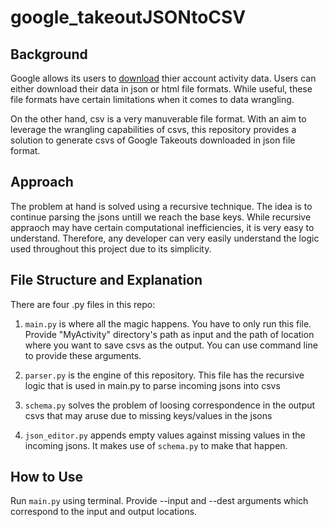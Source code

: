 # google_takeoutJSONtoCSV

## Background
Google allows its users to [download](https://accounts.google.com/signin/v2/identifier?passive=1209600&osid=1&continue=https%3A%2F%2Ftakeout.google.com%2Fsettings%2Ftakeout&followup=https%3A%2F%2Ftakeout.google.com%2Fsettings%2Ftakeout&flowName=GlifWebSignIn&flowEntry=ServiceLogin) thier account activity data. Users can either download their data in json or html file formats. While useful, these file formats have certain limitations when it comes to data wrangling. 

On the other hand, csv is a very manuverable file format. With an aim to leverage the wrangling capabilities of csvs, this repository provides a solution to generate csvs of Google Takeouts downloaded in json file format. 


## Approach
The problem at hand is solved using a recursive technique. The idea is to continue parsing the jsons untill we reach the base keys. While recursive appraoch may have certain computational inefficiencies, it is very easy to understand. Therefore, any developer can very easily understand the logic used throughout this project due to its simplicity.


## File Structure and Explanation 
There are four .py files in this repo:

1. `main.py` is where all the magic happens. You have to only run this file. Provide "MyActivity" directory's path as input and the path of location where you want to save csvs as the output. You can use command line to provide these arguments. 

2. `parser.py` is the engine of this repository. This file has the recursive logic that is used in main.py to parse incoming jsons into csvs

3. `schema.py` solves the problem of loosing correspondence in the output csvs that may aruse due to missing keys/values in the jsons

4. `json_editor.py` appends empty values against missing values in the incoming jsons. It makes use of `schema.py` to make that happen. 

## How to Use
Run `main.py` using terminal. Provide --input and --dest arguments which correspond to the input and output locations.
